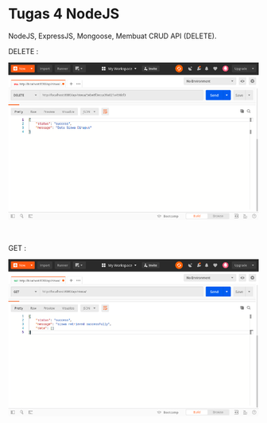 # Tugas 4 NodeJS

NodeJS, ExpressJS, Mongoose, Membuat CRUD API (DELETE).

DELETE :
<br>
<p align="center"><img src="screen/delete.png" alt="" width="700"/></div></p>

<br>

GET :
<br>
<p align="center"><img src="screen/get.png" alt="" width="700"/></div></p>